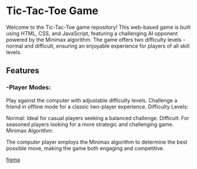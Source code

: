 # __Tic-Tac-Toe Game__

Welcome to the Tic-Tac-Toe game repository! This web-based game is built using HTML, CSS, and JavaScript, featuring a challenging AI opponent powered by the Minimax algorithm. The game offers two difficulty levels - normal and difficult, ensuring an enjoyable experience for players of all skill levels.

## Features

### -Player Modes:

Play against the computer with adjustable difficulty levels.
Challenge a friend in offline mode for a classic two-player experience.
Difficulty Levels:

Normal: Ideal for casual players seeking a balanced challenge.
Difficult: For seasoned players looking for a more strategic and challenging game.
Minimax Algorithm:

The computer player employs the Minimax algorithm to determine the best possible move, making the game both engaging and competitive.

[figma](https://www.figma.com/file/mfsFOVfgpgaJR3LPWRlP03/tic-tac-toe?node-id=0%3A1&t=ABXy9lb7Gnw6i6ij-0)
